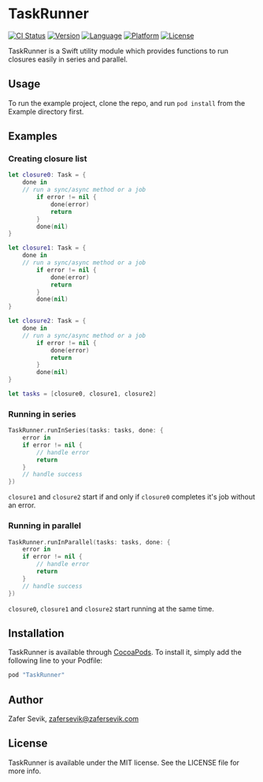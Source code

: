 # TaskRunner
[![CI Status](http://img.shields.io/travis/zafersevik/TaskRunner.svg?branch=master&style=flat)](https://travis-ci.org/zafersevik/TaskRunner)
[![Version](https://img.shields.io/cocoapods/v/TaskRunner.svg?style=flat)](http://cocoapods.org/pods/TaskRunner)
[![Language](https://img.shields.io/badge/swift-4.0-brightgreen.svg)](http://cocoapods.org/pods/TaskRunner)
[![Platform](https://img.shields.io/cocoapods/p/TaskRunner.svg?style=flat)](http://cocoapods.org/pods/TaskRunner)
[![License](https://img.shields.io/cocoapods/l/TaskRunner.svg?style=flat)](http://cocoapods.org/pods/TaskRunner)

TaskRunner is a Swift utility module which provides functions to run closures easily in series and parallel.

## Usage

To run the example project, clone the repo, and run `pod install` from the Example directory first.

## Examples

### Creating closure list
```Swift
let closure0: Task = {
    done in
    // run a sync/async method or a job
        if error != nil {
            done(error)
            return
        }
        done(nil)
}

let closure1: Task = {
    done in
    // run a sync/async method or a job
        if error != nil {
            done(error)
            return
        }
        done(nil)
}

let closure2: Task = {
    done in
    // run a sync/async method or a job
        if error != nil {
            done(error)
            return
        }
        done(nil)
}

let tasks = [closure0, closure1, closure2]
```

### Running in series
```Swift
TaskRunner.runInSeries(tasks: tasks, done: {
    error in
    if error != nil {
        // handle error
        return
    }
    // handle success
})
```
`closure1` and `closure2` start if and only if `closure0` completes it's job without an error.

### Running in parallel
```Swift
TaskRunner.runInParallel(tasks: tasks, done: {
    error in
    if error != nil {
        // handle error
        return
    }
    // handle success
})
```
`closure0`, `closure1` and `closure2` start running at the same time.

## Installation

TaskRunner is available through [CocoaPods](http://cocoapods.org). To install
it, simply add the following line to your Podfile:

```ruby
pod "TaskRunner"
```

## Author

Zafer Sevik, zafersevik@zafersevik.com

## License

TaskRunner is available under the MIT license. See the LICENSE file for more info.
